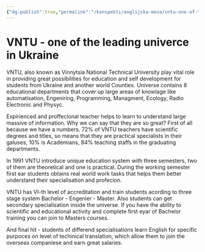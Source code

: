 ```yaml
---
{"dg-publish":true,"permalink":"/konspekti/anglijska-mova/vntu-one-of-the-leading-univerce-in-ukraine/"}
---
```



# VNTU - one of the leading univerce in Ukraine
VNTU, also known as Vinnytsia National Technical University play vital role in providing great possibilities for education and self development for students from Ukraine and another world Counties. Universe contains 8 educational departments that cover up large areas of knowlage like automatisation, Engeniring, Programming, Managment, Ecology, Radio Electronic and Physyc.

Expirienced and proffecional teacher helps to learn to understand large massive of information. Why we can say that they are so great? First of all because we have a numbers. 72% of VNTU teachers have scientific degrees and titles, so means that they are practical specialists in their galuses, 10% is Academians, 84% teaching staffs in the graduating departments.

In 1991 VNTU introduce unique education system with three semesters, two of them are theoretical and one is practical. During the working semester first ear students obtains real world work tasks that helps them better understand their specialisation and profecion.

VNTU has VI-th level of accreditation and train students acording to three stage system Bachelor - Engenier - Master. Also students can get secondary specialisation inside the universe. If you have the ability to scientific and educational activity and complete first eyar of Bachelor training you can join to Masters courses.

And final hit - students of differend specialisations learn English for specific purpoces on level of techinical translation, which allow them to join the overseas companiese and earn great salaries.
